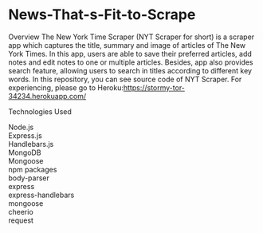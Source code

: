 # News-That-s-Fit-to-Scrape
Overview
The New York Time Scraper (NYT Scraper for short) is a scraper app which captures the title, summary and image of articles of The New York Times. In this app, users are able to save their preferred articles, add notes and edit notes to one or multiple articles. Besides, app also provides search feature, allowing users to search in titles according to different key words.
In this repository, you can see source code of NYT Scraper. For experiencing, please go to Heroku:https://stormy-tor-34234.herokuapp.com/


Technologies Used
  
  Node.js<br />
  Express.js<br />
  Handlebars.js<br />
  MongoDB<br />
  Mongoose<br />
  npm packages<br />
  body-parser<br />
  express<br />
  express-handlebars<br />
  mongoose<br />
  cheerio<br />
  request<br />
